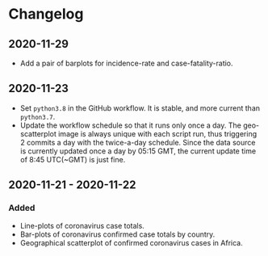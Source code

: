 # Changelog

## 2020-11-29

- Add a pair of barplots for incidence-rate and case-fatality-ratio.

## 2020-11-23

- Set `python3.8` in the GitHub workflow. It is stable, and more current than `python3.7`.
- Update the workflow schedule so that it runs only once a day. The geo-scatterplot image is always unique with each script run, thus triggering 2 commits a day with the twice-a-day schedule. Since the data source is currently updated once a day by 05:15 GMT, the current update time of 8:45 UTC(~GMT) is just fine.

## 2020-11-21 - 2020-11-22

### Added

- Line-plots of coronavirus case totals.
- Bar-plots of coronavirus confirmed case totals by country.
- Geographical scatterplot of confirmed coronavirus cases in Africa.
